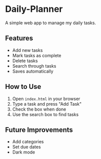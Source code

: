 # Daily-Planner

A simple web app to manage my daily tasks.

## Features
- Add new tasks
- Mark tasks as complete
- Delete tasks
- Search through tasks
- Saves automatically

## How to Use
1. Open `index.html` in your browser
2. Type a task and press "Add Task"
3. Check the box when done
4. Use the search box to find tasks

## Future Improvements
- Add categories
- Set due dates
- Dark mode